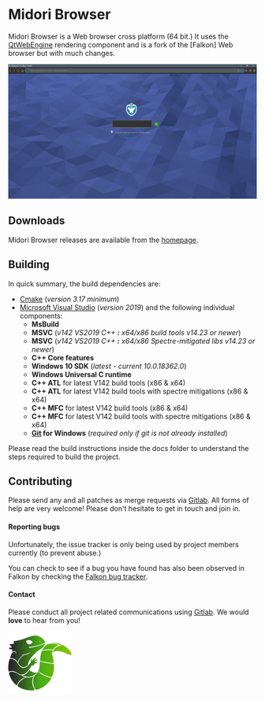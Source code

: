 
# Midori Browser

Midori Browser is a Web browser cross platform (64 bit.) It uses the [QtWebEngine](https://wiki.qt.io/QtWebEngine) rendering component and is a fork of the [Falkon] Web browser but with much changes.

![screenshot](/web/content/assets/images/screens/cap1.png)

## Downloads

Midori Browser releases are available from the [homepage](https://astian.org/midori-browser).

## Building

<!--- [![pipeline status](https://gitlab.com/TW3/b/badges/staging/pipeline.svg)](https://gitlab.com/midori-web/midori-desktop/-/commits/dev) --->

In quick summary, the build dependencies are:

- [Cmake](https://cmake.org) (_version 3.17 minimum_)
- [Microsoft Visual Studio](https://visualstudio.microsoft.com) (_version 2019_) and the following individual components:
  - **MsBuild**
  - **MSVC** (_v142 VS2019 C++ **:** x64/x86 build tools v14.23 or newer_)
  - **MSVC** (_v142 VS2019 C++ **:** x64/x86 Spectre-mitigated libs v14.23 or newer_)
  - **C++ Core features**
  - **Windows 10 SDK** (_latest - current 10.0.18362.0_)
  - **Windows Universal C runtime**
  - **C++ ATL** for latest V142 build tools (x86 & x64)
  - **C++ ATL** for latest V142 build tools with spectre mitigations (x86 & x64)
  - **C++ MFC** for latest V142 build tools (x86 & x64)
  - **C++ MFC** for latest V142 build tools with spectre mitigations (x86 & x64)
  - **[Git](https://git-scm.com) for Windows** (_required only if git is not already installed_)

Please read the build instructions inside the docs folder to understand the steps required to build the project.

## Contributing

Please send any and all patches as merge requests via [Gitlab](https://about.gitlab.com/).
All forms of help are very welcome! Please don't hesitate to get in touch and join in.

#### Reporting bugs

<!--- Please report any issues you find on the [issue tracker](https://gitlab.com/midori-web/midori-desktop/issues). Thanks! -->

Unfortunately, the issue tracker is only being used by project members currently (to prevent abuse.)

You can check to see if a bug you have found has also been observed in Falkon by checking the [Falkon bug tracker](https://bugs.kde.org/describecomponents.cgi?product=Falkon).

#### Contact

Please conduct all project related communications using [Gitlab](https://gitlab.com). We would **love** to hear from you!

![logo](/logo.png)
